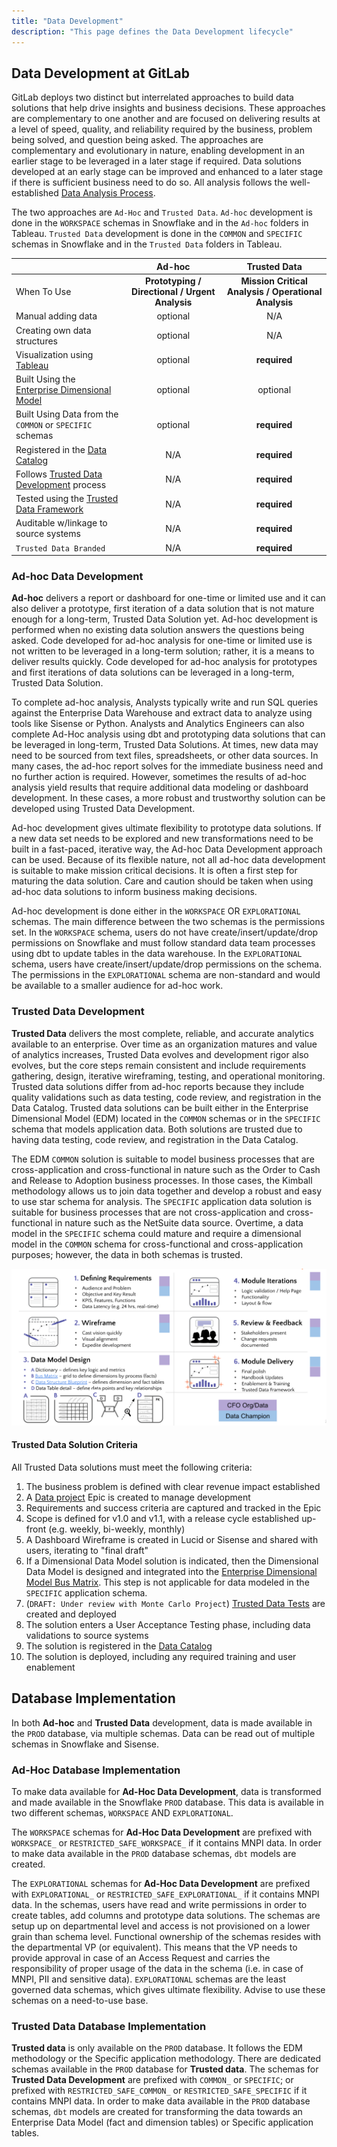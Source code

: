 ```yaml
---
title: "Data Development"
description: "This page defines the Data Development lifecycle"
---
```


## Data Development at GitLab

GitLab deploys two distinct but interrelated approaches to build data solutions that help drive insights and business decisions. These approaches are complementary to one another and are focused on delivering results at a level of speed, quality, and reliability required by the business, problem being solved, and question being asked. The approaches are complementary and evolutionary in nature, enabling development in an earlier stage to be leveraged in a later stage if required. Data solutions developed at an early stage can be improved and enhanced to a later stage if there is sufficient business need to do so. All analysis follows the well-established [Data Analysis Process](/handbook/it/data-team//organization/analytics/#data-analysis-process).

The two approaches are `Ad-Hoc` and `Trusted Data`. `Ad-hoc` development is done in the `WORKSPACE` schemas in Snowflake and in the `Ad-hoc` folders in Tableau. `Trusted Data` development is done in the `COMMON` and `SPECIFIC` schemas in Snowflake and in the `Trusted Data` folders in Tableau.

|             |  Ad-hoc |  Trusted Data |
| :--         |     :-: |           :-: |
| When To Use | **Prototyping / Directional / Urgent Analysis** | **Mission Critical Analysis / Operational Analysis**  |
| Manual adding data | optional | N/A |
| Creating own data structures | optional |  N/A |
| Visualization using [Tableau](/handbook/it/data-team//platform/tableau/) | optional | **required** |
| Built Using the [Enterprise Dimensional Model](/handbook/it/data-team//platform/edw) | optional | optional |
| Built Using Data from the `COMMON` or `SPECIFIC` schemas | optional | **required** |
| Registered in the [Data Catalog](/handbook/it/data-team//data-catalog/) | N/A | **required** |
| Follows [Trusted Data Development](/handbook/it/data-team//data-development/#trusted-data-development) process | N/A | **required** |
| Tested using the [Trusted Data Framework](/handbook/it/data-team//platform/#tdf) | N/A | **required** |
| Auditable w/linkage to source systems | N/A | **required** |
| `Trusted Data Branded` |  N/A | **required** |

### Ad-hoc Data Development

**Ad-hoc** delivers a report or dashboard for one-time or limited use and it can also deliver a prototype, first iteration of a data solution that is not mature enough for a long-term, Trusted Data Solution yet. Ad-hoc development is performed when no existing data solution answers the questions being asked. Code developed for ad-hoc analysis for one-time or limited use is not written to be leveraged in a long-term solution; rather, it is a means to deliver results quickly. Code developed for ad-hoc analysis for prototypes and first iterations of data solutions can be leveraged in a long-term, Trusted Data Solution.

To complete ad-hoc analysis, Analysts typically write and run SQL queries against the Enterprise Data Warehouse and extract data to analyze using tools like Sisense or Python. Analysts and Analytics Engineers can also complete Ad-Hoc analysis using dbt and prototyping data solutions that can be leveraged in long-term, Trusted Data Solutions. At times, new data may need to be sourced from text files, spreadsheets, or other data sources. In many cases, the ad-hoc report solves for the immediate business need and no further action is required. However, sometimes the results of ad-hoc analysis yield results that require additional data modeling or dashboard development. In these cases, a more robust and trustworthy solution can be developed using Trusted Data Development.

Ad-hoc development gives ultimate flexibility to prototype data solutions. If a new data set needs to be explored and new transformations need to be built in a fast-paced, iterative way, the Ad-hoc Data Development approach can be used. Because of its flexible nature, not all ad-hoc data development is suitable to make mission critical decisions. It is often a first step for maturing the data solution. Care and caution should be taken when using ad-hoc data solutions to inform business making decisions.

Ad-hoc development is done either in the `WORKSPACE` OR `EXPLORATIONAL` schemas. The main difference between the two schemas is the permissions set. In the `WORKSPACE` schema, users do not have create/insert/update/drop permissions on Snowflake and must follow standard data team processes using dbt to update tables in the data warehouse. In the `EXPLORATIONAL` schema, users have create/insert/update/drop permissions on the schema. The permissions in the `EXPLORATIONAL` schema are non-standard and would be available to a smaller audience for ad-hoc work.

### Trusted Data Development

**Trusted Data** delivers the most complete, reliable, and accurate analytics available to an enterprise. Over time as an organization matures and value of analytics increases, Trusted Data evolves and development rigor also evolves, but the core steps remain consistent and include requirements gathering, design, iterative wireframing, testing, and operational monitoring. Trusted data solutions differ from ad-hoc reports because they include quality validations such as data testing, code review, and registration in the Data Catalog. Trusted data solutions can be built either in the Enterprise Dimensional Model (EDM) located in the `COMMON` schemas or in the `SPECIFIC` schema that models application data. Both solutions are trusted due to having data testing, code review, and registration in the Data Catalog.

The EDM `COMMON` solution is suitable to model business processes that are cross-application and cross-functional in nature such as the Order to Cash and Release to Adoption business processes. In those cases, the Kimball methodology allows us to join data together and develop a robust and easy to use star schema for analysis. The `SPECIFIC` application data solution is suitable for business processes that are not cross-application and cross-functional in nature such as the NetSuite data source. Overtime, a data model in the `SPECIFIC` schema could mature and require a dimensional model in the `COMMON` schema for cross-functional and cross-application purposes; however, the data in both schemas is trusted.

![data team development_process](data_team_development_process.png)

#### Trusted Data Solution Criteria

All Trusted Data solutions must meet the following criteria:

1. The business problem is defined with clear revenue impact established
1. A [Data project](https://gitlab.com/gitlab-data/analytics/-/issues) Epic is created to manage development
1. Requirements and success criteria are captured and tracked in the Epic
1. Scope is defined for v1.0 and v1.1, with a release cycle established up-front (e.g. weekly, bi-weekly, monthly)
1. A Dashboard Wireframe is created in Lucid or Sisense and shared with users, iterating to "final draft"
1. If a Dimensional Data Model solution is indicated, then the Dimensional Data Model is designed and integrated into the [Enterprise Dimensional Model Bus Matrix](https://docs.google.com/spreadsheets/d/1j3lHKR29AT1dH_jWeqEwjeO81RAXUfXauIfbZbX_2ME/edit#gid=742713121). This step is not applicable for data modeled in the `SPECIFIC` application schema.
1. (`DRAFT: Under review with Monte Carlo Project`) [Trusted Data Tests](/handbook/it/data-team//platform/dbt-guide/#trusted-data-framework) are created and deployed
1. The solution enters a User Acceptance Testing phase, including data validations to source systems
1. The solution is registered in the [Data Catalog](/handbook/it/data-team//data-catalog/)
1. The solution is deployed, including any required training and user enablement

## Database Implementation

In both **Ad-hoc** and **Trusted Data** development, data is made available in the `PROD` database, via multiple schemas. Data can be read out of multiple schemas in Snowflake and Sisense.

### Ad-Hoc Database Implementation

To make data available for **Ad-Hoc Data Development**, data is transformed and made available in the Snowflake `PROD` database. This data is available in two different schemas, `WORKSPACE` AND `EXPLORATIONAL`.

The `WORKSPACE` schemas for **Ad-Hoc Data Development** are prefixed with `WORKSPACE_` or `RESTRICTED_SAFE_WORKSPACE_` if it contains MNPI data. In order to make data available in the `PROD` database schemas, `dbt` models are created.

The `EXPLORATIONAL` schemas for **Ad-Hoc Data Development** are prefixed with `EXPLORATIONAL_` or `RESTRICTED_SAFE_EXPLORATIONAL_` if it contains MNPI data. In the schemas, users have read and write permissions in order to create tables, add columns and prototype data solutions. The schemas are setup up on departmental level and access is not provisioned on a lower grain than schema level. Functional ownership of the schemas resides with the departmental VP (or equivalent). This means that the VP needs to provide approval in case of an Access Request and carries the responsibility of proper usage of the data in the schema (i.e. in case of MNPI, PII and sensitive data). `EXPLORATIONAL` schemas are the least governed data schemas, which gives ultimate flexibility. Advise to use these schemas on a need-to-use base.

### Trusted Data Database Implementation

**Trusted data** is only available on the `PROD` database. It follows the EDM methodology or the Specific application methodology. There are dedicated schemas available in the `PROD` database for **Trusted data**. The schemas for **Trusted Data Development** are prefixed with `COMMON_` or `SPECIFIC`; or prefixed with `RESTRICTED_SAFE_COMMON_` or `RESTRICTED_SAFE_SPECIFIC` if it contains MNPI data. In order to make data available in the `PROD` database schemas, `dbt` models are created for transforming the data towards an Enterprise Data Model (fact and dimension tables) or Specific application tables.
